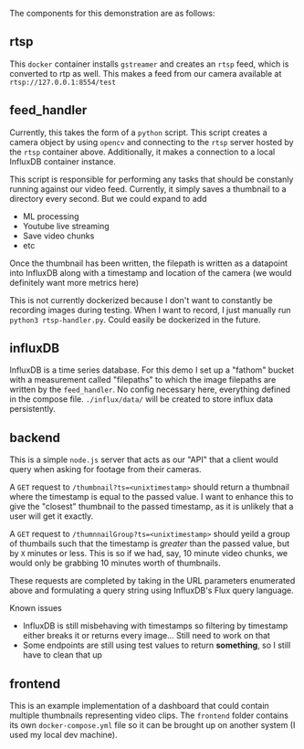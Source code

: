 The components for this demonstration are as follows:


## rtsp

This `docker` container installs `gstreamer` and creates an `rtsp` feed, which is converted to rtp as well. This makes a feed from our camera available at `rtsp://127.0.0.1:8554/test`

## feed_handler

Currently, this takes the form of a `python` script. This script creates a camera object by using `opencv` and connecting to the `rtsp` server hosted by the `rtsp` container above. Additionally, it makes a connection to a local InfluxDB container instance.

This script is responsible for performing any tasks that should be constanly running against our video feed. Currently, it simply saves a thumbnail to a directory every second. But we could expand to add

* ML processing
* Youtube live streaming
* Save video chunks
* etc

Once the thumbnail has been written, the filepath is written as a datapoint into InfluxDB along with a timestamp and location of the camera (we would definitely want more metrics here)

This is not currently dockerized because I don't want to constantly be recording images during testing. When I want to record, I just manually run `python3 rtsp-handler.py`. Could easily be dockerized in the future.

## influxDB

InfluxDB is a time series database. For this demo I set up a "fathom" bucket with a measurement called "filepaths" to which the image filepaths are written by the `feed_handler`. No config necessary here, everything defined in the compose file. `./influx/data/` will be created to store influx data persistently. 

## backend

This is a simple `node.js` server that acts as our "API" that a client would query when asking for footage from their cameras.

A `GET` request to `/thumbnail?ts=<unixtimestamp>` should return a thumbnail where the timestamp is equal to the passed value. I want to enhance this to give the "closest" thumbnail to the passed timestamp, as it is unlikely that a user will get it exactly.

A `GET` request to `/thumnnailGroup?ts=<unixtimestamp>` should yeild a group of thumbails such that the timestamp is *greater* than the passed value, but by `X` minutes or less. This is so if we had, say, 10 minute video chunks, we would only be grabbing 10 minutes worth of thumbnails.

These requests are completed by taking in the URL parameters enumerated above and formulating a query string using InfluxDB's Flux query language.

Known issues

* InfluxDB is still misbehaving with timestamps so filtering by timestamp either breaks it or returns every image... Still need to work on that
* Some endpoints are still using test values to return **something**, so I still have to clean that up

## frontend

This is an example implementation of a dashboard that could contain multiple thumbnails representing video clips. The `frontend` folder contains its own `docker-compose.yml` file so it can be brought up on another system (I used my local dev machine).
